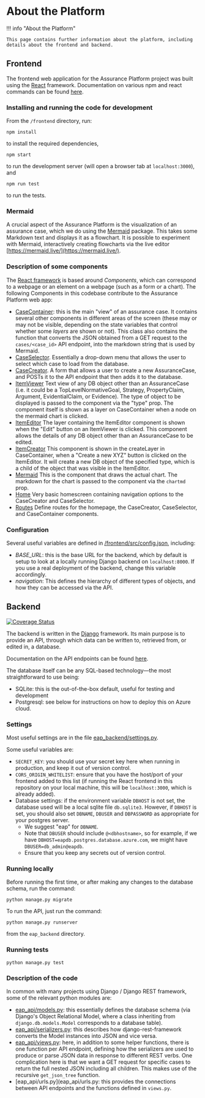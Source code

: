 # About the Platform

!!! info "About the Platform"

    This page contains further information about the platform, including details about the frontend and backend.

## Frontend

The frontend web application for the Assurance Platform project was built using
the [React](https://reactjs.org/) framework. Documentation on various npm and
react commands can be found [here](react_info.md).

### Installing and running the code for development

From the `/frontend` directory, run:

```shell
npm install
```

to install the required dependencies,

```shell
npm start
```

to run the development server (will open a browser tab at `localhost:3000`), and

```shell
npm run test
```

to run the tests.

### Mermaid

A crucial aspect of the Assurance Platform is the visualization of an assurance
case, which we do using the [Mermaid](https://mermaid-js.github.io/mermaid/#/)
package. This takes some Markdown text and displays it as a flowchart. It is
possible to experiment with Mermaid, interactively creating flowcharts via the
live editor [https://mermaid.live/](https://mermaid.live/).

### Description of some components

The [React framework](http://react.dev) is based around _Components_, which can
correspond to a webpage or an element on a webpage (such as a form or a chart).
The following Components in this codebase contribute to the Assurance Platform
web app:

- [CaseContainer](src/components/CaseContainer.js): this is the main "view" of
  an assurance case. It contains several other components in different areas of
  the screen (these may or may not be visible, depending on the state variables
  that control whether some _layers_ are shown or not). This class also contains
  the function that converts the JSON obtained from a GET request to the
  `cases/<case_id>` API endpoint, into the markdown string that is used by
  Mermaid.
- [CaseSelector](src/components/CaseSelector.js). Essentially a drop-down menu
  that allows the user to select which case to load from the database.
- [CaseCreator](src/components/CaseCreator.js). A form that allows a user to
  create a new AssuranceCase, and POSTs it to the API endpoint that then adds it
  to the database.
- [ItemViewer](src/components/ItemViewer.js) Text view of any DB object other
  than an AssuranceCase (i.e. it could be a TopLevelNormativeGoal, Strategy,
  PropertyClaim, Argument, EvidentialClaim, or Evidence). The type of object to
  be displayed is passed to the component via the "type" prop. The component
  itself is shown as a layer on CaseContainer when a node on the mermaid chart
  is clicked.
- [ItemEditor](src/components/ItemEditor.js) The layer containing the ItemEditor
  component is shown when the "Edit" button on an ItemViewer is clicked. This
  component allows the details of any DB object other than an AssuranceCase to
  be edited.
- [ItemCreator](src/components/ItemCreator.js) This component is shown in the
  createLayer in CaseContainer, when a "Create a new XYZ" button is clicked on
  the ItemEditor. It will create a new DB object of the specified type, which is
  a child of the object that was visible in the ItemEditor.
- [Mermaid](src/components/Mermaid.js) This is the component that draws the
  actual chart. The markdown for the chart is passed to the component via the
  `chartmd` prop.
- [Home](src/components/Home.js) Very basic homescreen containing navigation
  options to the CaseCreator and CaseSelector.
- [Routes](src/components/Routes.js) Define routes for the homepage, the
  CaseCreator, CaseSelector, and CaseContainer components.

### Configuration

Several useful variables are defined in
[/frontend/src/config.json](https://github.com/alan-turing-institute/AssurancePlatform/blob/main/frontend/src/config.json),
including:

- _BASE_URL_: this is the base URL for the backend, which by default is setup to
  look at a locally running Django backend on `localhost:8000`. If you use a
  real deployment of the backend, change this variable accordingly.
- _navigation_: This defines the hierarchy of different types of objects, and
  how they can be accessed via the API.

## Backend

[![Coverage Status](https://coveralls.io/repos/github/alan-turing-institute/AssurancePlatform/badge.svg?branch=main)](https://coveralls.io/github/alan-turing-institute/AssurancePlatform?branch=main)

The backend is written in the [Django](https://docs.djangoproject.com/en/4.0/)
framework. Its main purpose is to provide an API, through which data can be
written to, retrieved from, or edited in, a database.

Documentation on the API endpoints can be found [here](eap_api/API_docs.md).

The database itself can be any SQL-based technology—the most straightforward to
use being:

- SQLite: this is the out-of-the-box default, useful for testing and development
- Postgresql: see below for instructions on how to deploy this on Azure cloud.

### Settings

Most useful settings are in the file
[eap_backend/settings.py](eap_backend/settings.py).

Some useful variables are:

- `SECRET_KEY`: you should use your secret key here when running in production,
  and keep it out of version control.
- `CORS_ORIGIN_WHITELIST`: ensure that you have the host/port of your frontend
  added to this list (if running the React frontend in this repository on your
  local machine, this will be `localhost:3000`, which is already added).
- Database settings: if the environment variable `DBHOST` is not set, the
  database used will be a local sqlite file `db.sqlite3`. However, if `DBHOST`
  is set, you should also set `DBNAME`, `DBUSER` and `DBPASSWORD` as appropriate
  for your postgres server.
  - We suggest "eap" for `DBNAME`.
  - Note that `DBUSER` should include `@<dbhostname>`, so for example, if we
    have `DBHOST=eapdb.postgres.database.azure.com`, we might have
    `DBUSER=db_admin@eapdb`.
  - Ensure that you keep any secrets out of version control.

### Running locally

Before running the first time, or after making any changes to the database
schema, run the command:

```shell
python manage.py migrate
```

To run the API, just run the command:

```shell
python manage.py runserver
```

from the `eap_backend` directory.

### Running tests

```shell
python manage.py test
```

### Description of the code

In common with many projects using Django / Django REST framework, some of the
relevant python modules are:

- [eap_api/models.py](eap_api/models.py): this essentially defines the database
  schema (via Django's Object Relational Model, where a class inheriting from
  `django.db.models.Model` corresponds to a database table).
- [eap_api/serializers.py](eap_api/serializers.py): this describes how
  django-rest-framework converts the Model instances into JSON and vice versa.
- [eap_api/views.py](eap_api/views.py): here, in addition to some helper
  functions, there is one function per API endpoint, defining how the
  serializers are used to produce or parse JSON data in response to different
  REST verbs. One complication here is that we want a GET request for specific
  cases to return the full nested JSON including all children. This makes use of
  the recursive `get_json_tree` function.
- [eap_api/urls.py](eap_api/urls.py: this provides the connections between API
  endpoints and the functions defined in `views.py`.
